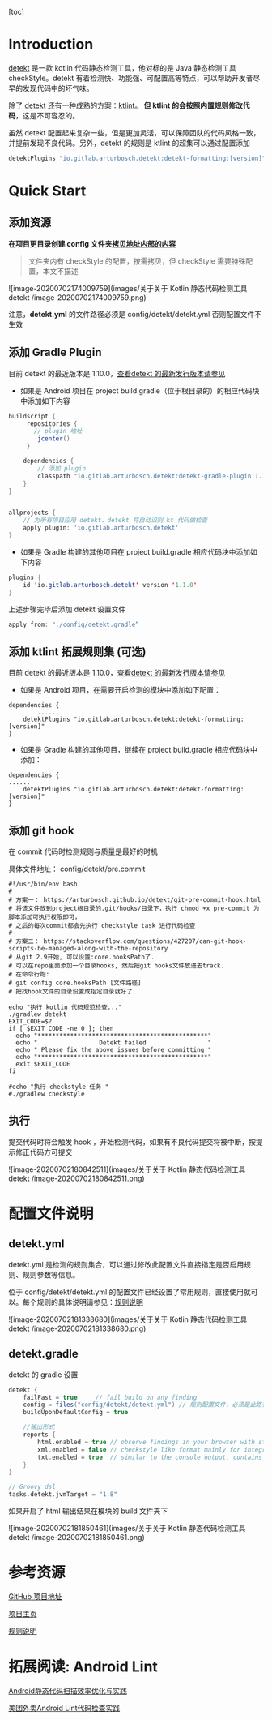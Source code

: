 [toc]



# Introduction

[detekt](https://github.com/detekt/detekt) 是一款 kotlin 代码静态检测工具，他对标的是 Java 静态检测工具 checkStyle。detekt 有着检测快、功能强、可配置高等特点，可以帮助开发者尽早的发现代码中的坏气味。



除了 [detekt](https://github.com/detekt/detekt)  还有一种成熟的方案：[ktlint](https://ktlint.github.io/)。 **但 ktlint 的会按照内置规则修改代码**，这是不可容忍的。

虽然 detekt 配置起来复杂一些，但是更加灵活，可以保障团队的代码风格一致，并提前发现不良代码。另外，detekt 的规则是 ktlint 的超集可以通过配置添加

```groovy
detektPlugins "io.gitlab.arturbosch.detekt:detekt-formatting:[version]"
```



# Quick Start

## 添加资源

**在项目更目录创建 config 文件夹[拷贝地址内部的内容](https://github.com/daishengda2018/AndroidCopywritingConverter/tree/master/config)**

> 文件夹内有 checkStyle 的配置，按需拷贝，但 checkStyle 需要特殊配置，本文不描述

![image-20200702174009759](images/关于关于 Kotlin 静态代码检测工具 detekt /image-20200702174009759.png)

注意，**detekt.yml** 的文件路径必须是 config/detekt/detekt.yml 否则配置文件不生效



## 添加 Gradle Plugin

目前 detekt 的最近版本是 1.10.0，[查看detekt 的最新发行版本请参见](https://github.com/detekt/detekt/releases/)



* 如果是 Android 项目在 project build.gradle（位于根目录的）的相应代码块中添加如下内容

```groovy
buildscript { 
     repositories {
       // plugin 地址
        jcenter()
     }

    dependencies {
        // 添加 plugin
        classpath "io.gitlab.arturbosch.detekt:detekt-gradle-plugin:1.10.0"
    }
}


allprojects {
    // 为所有项目应用 detekt，detekt 将自动识别 kt 代码做检查
    apply plugin: 'io.gitlab.arturbosch.detekt'
}

```

* 如果是 Gradle 构建的其他项目在 project build.gradle 相应代码块中添加如下内容

```java
plugins {
    id 'io.gitlab.arturbosch.detekt' version '1.1.0'
}
```



上述步骤完毕后添加 detekt 设置文件

```groovy
apply from: "./config/detekt.gradle”
```



## 添加 ktlint 拓展规则集 (可选)

目前 detekt 的最近版本是 1.10.0，[查看detekt 的最新发行版本请参见](https://github.com/detekt/detekt/releases/)

* 如果是 Android 项目，在需要开启检测的模块中添加如下配置：

```
dependencies {
		......
    detektPlugins "io.gitlab.arturbosch.detekt:detekt-formatting:[version]"
}
```

* 如果是 Gradle 构建的其他项目，继续在 project build.gradle 相应代码块中添加：

```
dependencies {
......
    detektPlugins "io.gitlab.arturbosch.detekt:detekt-formatting:[version]"
}
```



## 添加 git hook

在 commit 代码时检测规则与质量是最好的时机

具体文件地址： config/detekt/pre.commit

```shell
#!/usr/bin/env bash
#
# 方案一： https://arturbosch.github.io/detekt/git-pre-commit-hook.html
# 将该文件放到project根目录的.git/hooks/目录下，执行 chmod +x pre-commit 为脚本添加可执行权限即可，
# 之后的每次commit都会先执行 checkstyle task 进行代码检查
#
# 方案二： https://stackoverflow.com/questions/427207/can-git-hook-scripts-be-managed-along-with-the-repository
# 从git 2.9开始, 可以设置:core.hooksPath了.
# 可以在repo里面添加一个目录hooks, 然后把git hooks文件放进去track.
# 在命令行跑:
# git config core.hooksPath [文件路径]
# 把找hook文件的目录设置成指定目录就好了.

echo "执行 kotlin 代码规范检查..."
./gradlew detekt
EXIT_CODE=$?
if [ $EXIT_CODE -ne 0 ]; then
  echo "***********************************************"
  echo "                 Detekt failed                 "
  echo " Please fix the above issues before committing "
  echo "***********************************************"
  exit $EXIT_CODE
fi

#echo "执行 checkstyle 任务 "
#./gradlew checkstyle
```



## 执行

提交代码时将会触发 hook ，开始检测代码，如果有不良代码提交将被中断，按提示修正代码方可提交

![image-20200702180842511](images/关于关于 Kotlin 静态代码检测工具 detekt /image-20200702180842511.png)





# 配置文件说明

## detekt.yml

detekt.yml 是检测的规则集合，可以通过修改此配置文件直接指定是否启用规则、规则参数等信息。

位于 config/detekt/detekt.yml 的配置文件已经设置了常用规则，直接使用就可以。每个规则的具体说明请参见：[规则说明](https://detekt.github.io/detekt/comments.html)

![image-20200702181338680](images/关于关于 Kotlin 静态代码检测工具 detekt /image-20200702181338680.png)



## detekt.gradle

detekt 的 gradle 设置

```groovy
detekt {
    failFast = true     // fail build on any finding
    config = files("config/detekt/detekt.yml") // 规则配置文件，必须是此路径，否者不生效
    buildUponDefaultConfig = true

    //输出形式
    reports {
        html.enabled = true // observe findings in your browser with structure and code snippets
        xml.enabled = false // checkstyle like format mainly for integrations like Jenkins
        txt.enabled = true  // similar to the console output, contains issue signature to manually edit baseline files
    }
}

// Groovy dsl
tasks.detekt.jvmTarget = "1.8"
```

如果开启了 html 输出结果在模块的 build 文件夹下

![image-20200702181850461](images/关于关于 Kotlin 静态代码检测工具 detekt /image-20200702181850461.png)



# 参考资源

[GitHub 项目地址](https://github.com/detekt/detekt) 

[项目主页](https://detekt.github.io/detekt/index.html)

[规则说明](https://detekt.github.io/detekt/comments.html)



# 拓展阅读: Android Lint

[Android静态代码扫描效率优化与实践](https://tech.meituan.com/2019/11/07/android-static-code-canning.html)

[美团外卖Android Lint代码检查实践](https://juejin.im/post/5acf61aa518825556a72ce32)

